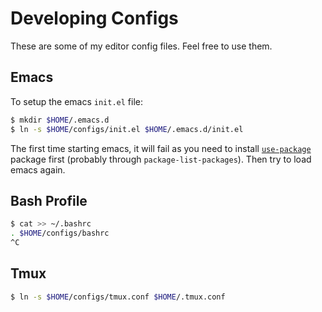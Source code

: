 # Developing Configs

These are some of my editor config files. Feel free to use them.

## Emacs

To setup the emacs `init.el` file:

```bash
$ mkdir $HOME/.emacs.d
$ ln -s $HOME/configs/init.el $HOME/.emacs.d/init.el
```

The first time starting emacs, it will fail as you need to install
[`use-package`](https://github.com/jwiegley/use-package) package first (probably
through `package-list-packages`). Then try to load emacs again.

## Bash Profile

```bash
$ cat >> ~/.bashrc
. $HOME/configs/bashrc
^C
```

## Tmux

```bash
$ ln -s $HOME/configs/tmux.conf $HOME/.tmux.conf
```
